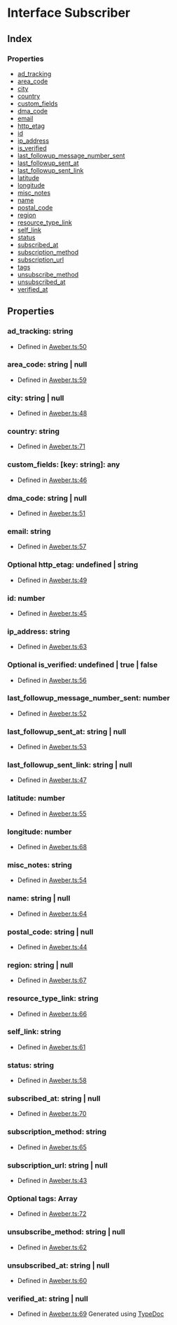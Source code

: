 # Interface Subscriber
## Index
### Properties
* [ad_tracking](_aweber_.subscriber.md#ad_tracking)
* [area_code](_aweber_.subscriber.md#area_code)
* [city](_aweber_.subscriber.md#city)
* [country](_aweber_.subscriber.md#country)
* [custom_fields](_aweber_.subscriber.md#custom_fields)
* [dma_code](_aweber_.subscriber.md#dma_code)
* [email](_aweber_.subscriber.md#email)
* [http_etag](_aweber_.subscriber.md#http_etag)
* [id](_aweber_.subscriber.md#id)
* [ip_address](_aweber_.subscriber.md#ip_address)
* [is_verified](_aweber_.subscriber.md#is_verified)
* [last_followup_message_number_sent](_aweber_.subscriber.md#last_followup_message_number_sent)
* [last_followup_sent_at](_aweber_.subscriber.md#last_followup_sent_at)
* [last_followup_sent_link](_aweber_.subscriber.md#last_followup_sent_link)
* [latitude](_aweber_.subscriber.md#latitude)
* [longitude](_aweber_.subscriber.md#longitude)
* [misc_notes](_aweber_.subscriber.md#misc_notes)
* [name](_aweber_.subscriber.md#name)
* [postal_code](_aweber_.subscriber.md#postal_code)
* [region](_aweber_.subscriber.md#region)
* [resource_type_link](_aweber_.subscriber.md#resource_type_link)
* [self_link](_aweber_.subscriber.md#self_link)
* [status](_aweber_.subscriber.md#status)
* [subscribed_at](_aweber_.subscriber.md#subscribed_at)
* [subscription_method](_aweber_.subscriber.md#subscription_method)
* [subscription_url](_aweber_.subscriber.md#subscription_url)
* [tags](_aweber_.subscriber.md#tags)
* [unsubscribe_method](_aweber_.subscriber.md#unsubscribe_method)
* [unsubscribed_at](_aweber_.subscriber.md#unsubscribed_at)
* [verified_at](_aweber_.subscriber.md#verified_at)
## Properties
### ad_tracking: string
* Defined in [Aweber.ts:50](https://github.com/scippio/api-aweber/blob/4a43372/src/Aweber.ts#L50)
### area_code: string | null
* Defined in [Aweber.ts:59](https://github.com/scippio/api-aweber/blob/4a43372/src/Aweber.ts#L59)
### city: string | null
* Defined in [Aweber.ts:48](https://github.com/scippio/api-aweber/blob/4a43372/src/Aweber.ts#L48)
### country: string
* Defined in [Aweber.ts:71](https://github.com/scippio/api-aweber/blob/4a43372/src/Aweber.ts#L71)
### custom_fields: [key: string]: any
* Defined in [Aweber.ts:46](https://github.com/scippio/api-aweber/blob/4a43372/src/Aweber.ts#L46)
### dma_code: string | null
* Defined in [Aweber.ts:51](https://github.com/scippio/api-aweber/blob/4a43372/src/Aweber.ts#L51)
### email: string
* Defined in [Aweber.ts:57](https://github.com/scippio/api-aweber/blob/4a43372/src/Aweber.ts#L57)
### Optional http_etag: undefined | string
* Defined in [Aweber.ts:49](https://github.com/scippio/api-aweber/blob/4a43372/src/Aweber.ts#L49)
### id: number
* Defined in [Aweber.ts:45](https://github.com/scippio/api-aweber/blob/4a43372/src/Aweber.ts#L45)
### ip_address: string
* Defined in [Aweber.ts:63](https://github.com/scippio/api-aweber/blob/4a43372/src/Aweber.ts#L63)
### Optional is_verified: undefined | true | false
* Defined in [Aweber.ts:56](https://github.com/scippio/api-aweber/blob/4a43372/src/Aweber.ts#L56)
### last_followup_message_number_sent: number
* Defined in [Aweber.ts:52](https://github.com/scippio/api-aweber/blob/4a43372/src/Aweber.ts#L52)
### last_followup_sent_at: string | null
* Defined in [Aweber.ts:53](https://github.com/scippio/api-aweber/blob/4a43372/src/Aweber.ts#L53)
### last_followup_sent_link: string | null
* Defined in [Aweber.ts:47](https://github.com/scippio/api-aweber/blob/4a43372/src/Aweber.ts#L47)
### latitude: number
* Defined in [Aweber.ts:55](https://github.com/scippio/api-aweber/blob/4a43372/src/Aweber.ts#L55)
### longitude: number
* Defined in [Aweber.ts:68](https://github.com/scippio/api-aweber/blob/4a43372/src/Aweber.ts#L68)
### misc_notes: string
* Defined in [Aweber.ts:54](https://github.com/scippio/api-aweber/blob/4a43372/src/Aweber.ts#L54)
### name: string | null
* Defined in [Aweber.ts:64](https://github.com/scippio/api-aweber/blob/4a43372/src/Aweber.ts#L64)
### postal_code: string | null
* Defined in [Aweber.ts:44](https://github.com/scippio/api-aweber/blob/4a43372/src/Aweber.ts#L44)
### region: string | null
* Defined in [Aweber.ts:67](https://github.com/scippio/api-aweber/blob/4a43372/src/Aweber.ts#L67)
### resource_type_link: string
* Defined in [Aweber.ts:66](https://github.com/scippio/api-aweber/blob/4a43372/src/Aweber.ts#L66)
### self_link: string
* Defined in [Aweber.ts:61](https://github.com/scippio/api-aweber/blob/4a43372/src/Aweber.ts#L61)
### status: string
* Defined in [Aweber.ts:58](https://github.com/scippio/api-aweber/blob/4a43372/src/Aweber.ts#L58)
### subscribed_at: string | null
* Defined in [Aweber.ts:70](https://github.com/scippio/api-aweber/blob/4a43372/src/Aweber.ts#L70)
### subscription_method: string
* Defined in [Aweber.ts:65](https://github.com/scippio/api-aweber/blob/4a43372/src/Aweber.ts#L65)
### subscription_url: string | null
* Defined in [Aweber.ts:43](https://github.com/scippio/api-aweber/blob/4a43372/src/Aweber.ts#L43)
### Optional tags: Array
* Defined in [Aweber.ts:72](https://github.com/scippio/api-aweber/blob/4a43372/src/Aweber.ts#L72)
### unsubscribe_method: string | null
* Defined in [Aweber.ts:62](https://github.com/scippio/api-aweber/blob/4a43372/src/Aweber.ts#L62)
### unsubscribed_at: string | null
* Defined in [Aweber.ts:60](https://github.com/scippio/api-aweber/blob/4a43372/src/Aweber.ts#L60)
### verified_at: string | null
* Defined in [Aweber.ts:69](https://github.com/scippio/api-aweber/blob/4a43372/src/Aweber.ts#L69)
Generated using [TypeDoc](http://typedoc.io)